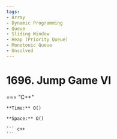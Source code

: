 ```yaml
---
tags:
- Array
- Dynamic Programming
- Queue
- Sliding Window
- Heap (Priority Queue)
- Monotonic Queue
- Unsolved
---
```



# 1696. Jump Game VI

=== "C++"

    **Time:** O()

    **Space:** O()

    ``` c++
    ```